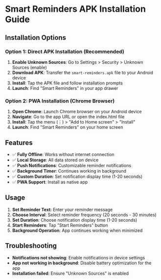 # Smart Reminders APK Installation Guide

## Installation Options

### Option 1: Direct APK Installation (Recommended)
1. **Enable Unknown Sources**: Go to Settings > Security > Unknown Sources (enable)
2. **Download APK**: Transfer the `smart-reminders.apk` file to your Android device
3. **Install**: Tap the APK file and follow installation prompts
4. **Launch**: Find "Smart Reminders" in your app drawer

### Option 2: PWA Installation (Chrome Browser)
1. **Open Chrome**: Launch Chrome browser on your Android device
2. **Navigate**: Go to the app URL or open the index.html file
3. **Install**: Tap the menu (⋮) > "Add to Home screen" > "Install"
4. **Launch**: Find "Smart Reminders" on your home screen

## Features
- ✅ **Fully Offline**: Works without internet connection
- ✅ **Local Storage**: All data stored on device
- ✅ **Push Notifications**: Customizable reminder notifications
- ✅ **Background Timer**: Continues working in background
- ✅ **Custom Duration**: Set notification display time (1-20 seconds)
- ✅ **PWA Support**: Install as native app

## Usage
1. **Set Reminder Text**: Enter your reminder message
2. **Choose Interval**: Select reminder frequency (20 seconds - 30 minutes)
3. **Set Duration**: Choose notification display time (1-20 seconds)
4. **Start Reminders**: Tap "Start Reminders" button
5. **Background Operation**: App continues working when minimized

## Troubleshooting
- **Notifications not showing**: Enable notifications in device settings
- **App not working in background**: Disable battery optimization for the app
- **Installation failed**: Ensure "Unknown Sources" is enabled
